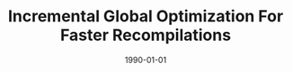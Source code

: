 ---
title: "Incremental Global Optimization For Faster Recompilations"
date: 1990-01-01
venue: "1990 Internation Conference on Computer Languages, March 12-15 1990, New Orleans, Louisiana, USA"
paperurl: https://doi.org/10.1109/ICCL.1990.63784
authors: "Lori L Pollock and Mary Lou Soffa"
awards: ""
---
